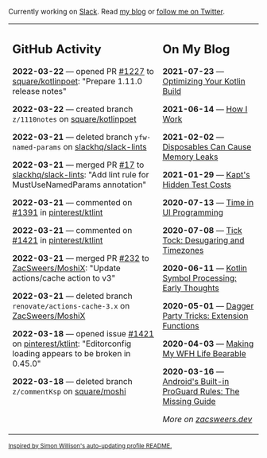 Currently working on [Slack](https://slack.com/). Read [my blog](https://zacsweers.dev/) or [follow me on Twitter](https://twitter.com/ZacSweers).

<table><tr><td valign="top" width="60%">

## GitHub Activity
<!-- githubActivity starts -->
**2022-03-22** — opened PR [#1227](https://github.com/square/kotlinpoet/pull/1227) to [square/kotlinpoet](https://github.com/square/kotlinpoet): "Prepare 1.11.0 release notes"

**2022-03-22** — created branch `z/1110notes` on [square/kotlinpoet](https://github.com/square/kotlinpoet)

**2022-03-21** — deleted branch `yfw-named-params` on [slackhq/slack-lints](https://github.com/slackhq/slack-lints)

**2022-03-21** — merged PR [#17](https://github.com/slackhq/slack-lints/pull/17) to [slackhq/slack-lints](https://github.com/slackhq/slack-lints): "Add lint rule for MustUseNamedParams annotation"

**2022-03-21** — commented on [#1391](https://github.com/pinterest/ktlint/issues/1391#issuecomment-1074388850) in [pinterest/ktlint](https://github.com/pinterest/ktlint)

**2022-03-21** — commented on [#1421](https://github.com/pinterest/ktlint/issues/1421#issuecomment-1074025576) in [pinterest/ktlint](https://github.com/pinterest/ktlint)

**2022-03-21** — merged PR [#232](https://github.com/ZacSweers/MoshiX/pull/232) to [ZacSweers/MoshiX](https://github.com/ZacSweers/MoshiX): "Update actions/cache action to v3"

**2022-03-21** — deleted branch `renovate/actions-cache-3.x` on [ZacSweers/MoshiX](https://github.com/ZacSweers/MoshiX)

**2022-03-18** — opened issue [#1421](https://github.com/pinterest/ktlint/issues/1421) on [pinterest/ktlint](https://github.com/pinterest/ktlint): "Editorconfig loading appears to be broken in 0.45.0"

**2022-03-18** — deleted branch `z/commentKsp` on [square/moshi](https://github.com/square/moshi)
<!-- githubActivity ends -->
</td><td valign="top" width="40%">

## On My Blog
<!-- blog starts -->
**2021-07-23** — [Optimizing Your Kotlin Build](https://www.zacsweers.dev/optimizing-your-kotlin-build/)

**2021-06-14** — [How I Work](https://www.zacsweers.dev/how-i-work/)

**2021-02-02** — [Disposables Can Cause Memory Leaks](https://www.zacsweers.dev/disposables-can-cause-memory-leaks/)

**2021-01-29** — [Kapt's Hidden Test Costs](https://www.zacsweers.dev/kapts-hidden-test-costs/)

**2020-07-13** — [Time in UI Programming](https://www.zacsweers.dev/time-in-ui/)

**2020-07-08** — [Tick Tock: Desugaring and Timezones](https://www.zacsweers.dev/ticktock-desugaring-timezones/)

**2020-06-11** — [Kotlin Symbol Processing: Early Thoughts](https://www.zacsweers.dev/kotlin-symbol-processor-early-thoughts/)

**2020-05-01** — [Dagger Party Tricks: Extension Functions](https://www.zacsweers.dev/dagger-party-tricks-extension-functions/)

**2020-04-03** — [Making My WFH Life Bearable](https://www.zacsweers.dev/making-wfh-life-bearable/)

**2020-03-16** — [Android's Built-in ProGuard Rules: The Missing Guide](https://www.zacsweers.dev/android-proguard-rules/)
<!-- blog ends -->
_More on [zacsweers.dev](https://zacsweers.dev/)_
</td></tr></table>

<sub><a href="https://simonwillison.net/2020/Jul/10/self-updating-profile-readme/">Inspired by Simon Willison's auto-updating profile README.</a></sub>
